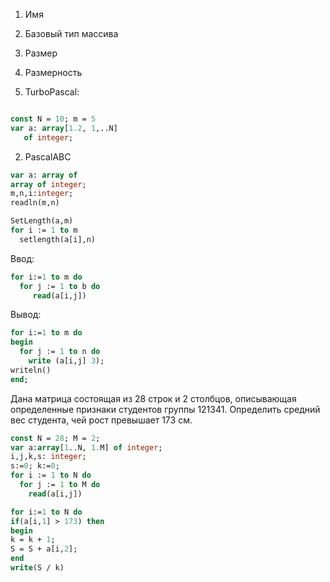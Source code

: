 
1. Имя
2. Базовый тип массива
3. Размер
4. Размерность

1. TurboPascal:
```pascal

const N = 10; m = 5 
var a: array[1.2, 1,..N]
   of integer;
```


2. PascalABC
```pascal
var a: array of
array of integer;
m,n,i:integer;
readln(m,n)

SetLength(a,m)
for i := 1 to m
  setlength(a[i],n)
```

Ввод:
```pascal
for i:=1 to m do 
  for j := 1 to b do 
     read(a[i,j])
```
Вывод:

```pascal
for i:=1 to m do
begin
  for j := 1 to n do
    write (a[i,j] 3);
writeln()
end;
```

Дана матрица состоящая из 28 строк и 2 столбцов, описывающая определенные признаки студентов группы 121341. Определить средний вес студента, чей рост превышает 173 см. 

```pascal
const N = 28; M = 2;
var a:array[1..N, 1.M] of integer;
i,j,k,s: integer; 
s:=0; k:=0;
for i := 1 to N do 
  for j := 1 to M do
    read(a[i,j])

for i:=1 to N do 
if(a[i,1] > 173) then
begin
k = k + 1;
S = S + a[i,2];
end
write(S / k)
```


